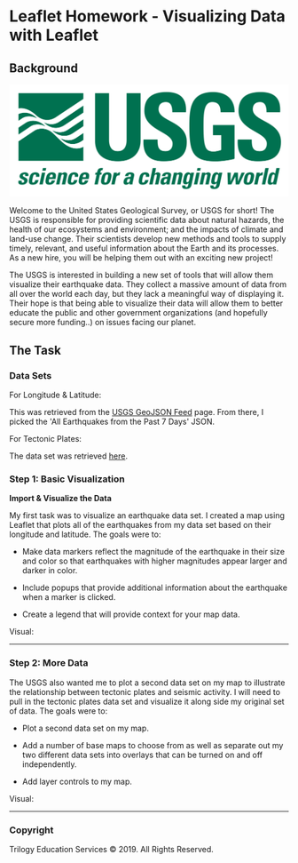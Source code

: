 # Leaflet Homework - Visualizing Data with Leaflet

## Background

![1-Logo](Images/1-Logo.png)

Welcome to the United States Geological Survey, or USGS for short! The USGS is responsible for providing scientific data about natural hazards, the health of our ecosystems and environment; and the impacts of climate and land-use change. Their scientists develop new methods and tools to supply timely, relevant, and useful information about the Earth and its processes. As a new hire, you will be helping them out with an exciting new project!

The USGS is interested in building a new set of tools that will allow them visualize their earthquake data. They collect a massive amount of data from all over the world each day, but they lack a meaningful way of displaying it. Their hope is that being able to visualize their data will allow them to better educate the public and other government organizations (and hopefully secure more funding..) on issues facing our planet.

## The Task

### Data Sets
For Longitude & Latitude:

This was retrieved from the [USGS GeoJSON Feed](http://earthquake.usgs.gov/earthquakes/feed/v1.0/geojson.php) page. From there, I picked the 'All Earthquakes from the Past 7 Days' JSON.

For Tectonic Plates:

The data set was retrieved [here](https://github.com/fraxen/tectonicplates).

### Step 1: Basic Visualization

**Import & Visualize the Data**

My first task was to visualize an earthquake data set. I created a map using Leaflet that plots all of the earthquakes from my data set based on their longitude and latitude. The goals were to:

   * Make data markers reflect the magnitude of the earthquake in their size and color so that earthquakes with higher magnitudes appear larger and darker in color.

   * Include popups that provide additional information about the earthquake when a marker is clicked.

   * Create a legend that will provide context for your map data.

Visual:
- - -

### Step 2: More Data

The USGS also wanted me to plot a second data set on my map to illustrate the relationship between tectonic plates and seismic activity. I will need to pull in the tectonic plates data set and visualize it along side my original set of data. The goals were to: 

   * Plot a second data set on my map.

   * Add a number of base maps to choose from as well as separate out my two different data sets into overlays that can be turned on and off independently.

   * Add layer controls to my map.
   
Visual:
- - -

### Copyright

Trilogy Education Services © 2019. All Rights Reserved.
